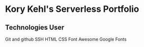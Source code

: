 # Kory Kehl's Serverless Portfolio




## Technologies User

Git and github
SSH
HTML
CSS
Font Awesome
Google Fonts
